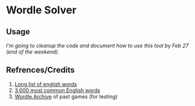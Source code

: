 # Wordle Solver

## Usage
*I'm going to cleanup the code and document how to use this tool by Feb 27 (end of the weekend).*

## Refrences/Credits
1. [Long list of english words](https://github.com/dwyl/english-words/blob/master/words_alpha.txt)
1. [3,000 most common English words](https://www.ef.edu/english-resources/english-vocabulary/top-3000-words/)
1. [Wordle Archive](https://www.devangthakkar.com/wordle_archive/?1) of past games (for testing)
